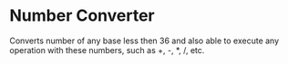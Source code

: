# Number Converter
Converts number of any base less then 36 and also able to execute any operation with these numbers, such as +, -, *, /, etc. 
